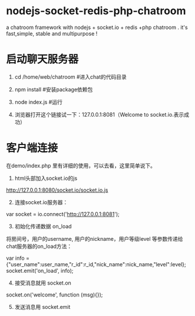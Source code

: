 nodejs-socket-redis-php-chatroom
================================

a chatroom framework with nodejs + socket.io + redis +php chatroom . it's fast,simple, stable and multipurpose !

启动聊天服务器
================================

1. cd /home/web/chatroom #进入chat的代码目录

2. npm install #安装package依赖包

3. node index.js #运行

4. 浏览器打开这个链接试一下：127.0.0.1:8081（Welcome to socket.io.表示成功）

客户端连接
================================

在demo/index.php 里有详细的使用，可以去看，这里简单说下。

1. html头部加入socket.io的js

http://127.0.0.1:8080/socket.io/socket.io.js

2. 连接socket.io服务器：

 var socket = io.connect('http://127.0.0.1:8081');

3. 初始化传递数据 on_load

将房间号，用户的username, 用户的nickname，用户等级level 等参数传递给chat服务器的on_load方法：

var info = {"user_name":user_name,"r_id":r_id,"nick_name":nick_name,"level":level};
socket.emit('on_load', info);

4. 接受消息就用 socket.on

  socket.on('welcome', function (msg){});

5. 发送消息用 socket.emit
